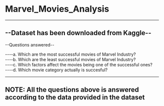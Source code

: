 # Marvel_Movies_Analysis
-------------------------------------------------------------------------------------------------------------------------------------------------------------------
--Dataset has been downloaded from Kaggle--
-------------------------------------------------------------------------------------------------------------------------------------------------------------------

--Questions answered--

----a. Which are the most successful movies of Marvel Industry?<br>
----b. Which are the least successful movies of Marvel Industry?<br>
----c. Which factors affect the movies being one of the successful ones?<br>
----d. Which movie category actually is succesful?<br>

-------------------------------------------------------------------------------------------------------------------------------------------------------------------
NOTE: All the questions above is answered according to the data provided in the dataset
--------------------------------------------------------------------------------------------------------------------------------------------------------------------------------------------------------------------------------------------------------------------------------------------------------------------------------------
